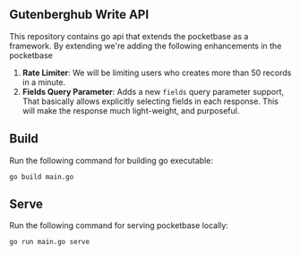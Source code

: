 ## Gutenberghub Write API

This repository contains go api that extends the pocketbase as a framework. By extending we're adding the following enhancements in the pocketbase

1. **Rate Limiter**: We will be limiting users who creates more than 50 records in a minute.
2. **Fields Query Parameter**: Adds a new ``fields`` query parameter support, That basically allows explicitly selecting fields in each response. This will make the response much light-weight, and purposeful.

## Build

Run the following command for building go executable:

```
go build main.go
```

## Serve 

Run the following command for serving pocketbase locally:

```
go run main.go serve
```